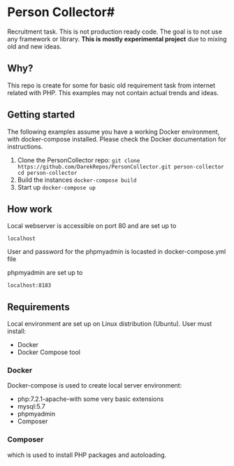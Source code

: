 # Person Collector#
Recruitment task.
This is not production ready code. The goal is to not use any framework or library.
**This is mostly experimental project** due to mixing old and new ideas. 
## Why? ##
This repo is create for some for basic old requirement task from internet related with PHP. This examples may not contain actual trends and ideas.

## Getting started ##
The following examples assume you have a working Docker environment, with docker-compose installed. Please check the Docker documentation for instructions.

1. Clone the PersonCollector repo: ``` git clone https://github.com/DarekRepos/PersonCollector.git person-collector
cd person-collector ```
2. Build the instances  ```docker-compose build```
3. Start up  ```docker-compose up```

 
 ## How work ##
 
Local webserver is accessible on port 80  and are set up to

```
localhost
```

User and password for the phpmyadmin is locasted in docker-compose.yml file


phpmyadmin are set up to

```localhost:8183```

## Requirements ##
Local environment are set up on Linux distribution (Ubuntu).
User must install:
* Docker
* Docker Compose tool

### Docker ###
Docker-compose is used to create local  server environment:
* php:7.2.1-apache-with some very basic extensions
* mysql:5.7
* phpmyadmin
* Composer

### Composer ###
which is used to install PHP packages and autoloading.